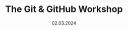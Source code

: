 ---
title: The Git & GitHub Workshop
date: 02.03.2024
time: January 2024
description: Addressed an audience of 350+ BTech Students explaining to them the mathematical fundamentals of AI (RIL) and Generative AI. 
image: null
---